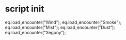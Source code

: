 # script init





eq.load_encounter("Wind");
eq.load_encounter("Smoke");
eq.load_encounter("Mist");
eq.load_encounter("Dust");
eq.load_encounter("Xegony");

